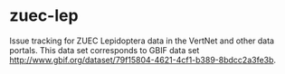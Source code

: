 # zuec-lep
Issue tracking for ZUEC Lepidoptera data in the VertNet and other data portals. This data set corresponds to GBIF data set http://www.gbif.org/dataset/79f15804-4621-4cf1-b389-8bdcc2a3fe3b.
